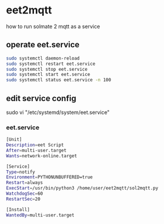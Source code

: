 # eet2mqtt
how to run  solmate 2 mqtt as a service

## operate eet.service
```bash
sudo systemctl daemon-reload
sudo systemctl restart eet.service
sudo systemctl stop eet.service
sudo systemctl start eet.service
sudo systemctl status eet.service -n 100
```

## edit service config

sudo vi "/etc/systemd/system/eet.service"

### eet.service
```bash
[Unit]
Description=eet Script
After=multi-user.target
Wants=network-online.target

[Service]
Type=notify
Environment=PYTHONUNBUFFERED=true
Restart=always
ExecStart=/usr/bin/python3 /home/user/eet2mqtt/sol2mqtt.py
WatchdogSec=60
RestartSec=20

[Install]
WantedBy=multi-user.target
```
